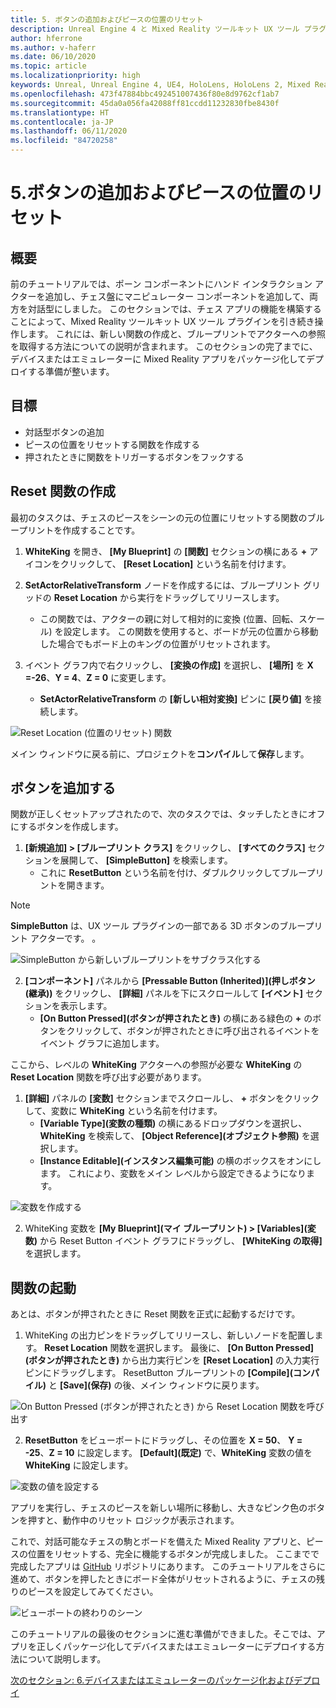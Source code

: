 ```yaml
---
title: 5. ボタンの追加およびピースの位置のリセット
description: Unreal Engine 4 と Mixed Reality ツールキット UX ツール プラグインを使用して簡単なチェス アプリを構築するためのチュートリアル シリーズのパート 6 の 5
author: hferrone
ms.author: v-haferr
ms.date: 06/10/2020
ms.topic: article
ms.localizationpriority: high
keywords: Unreal, Unreal Engine 4, UE4, HoloLens, HoloLens 2, Mixed Reality, チュートリアル, 入門, mrtk, uxt, UX ツール, ドキュメント
ms.openlocfilehash: 473f47884bbc492451007436f80e8d9762cf1ab7
ms.sourcegitcommit: 45da0a056fa42088ff81ccdd11232830fbe8430f
ms.translationtype: HT
ms.contentlocale: ja-JP
ms.lasthandoff: 06/11/2020
ms.locfileid: "84720258"
---
```

# <a name="5-adding-a-button--resetting-piece-locations"></a>5.ボタンの追加およびピースの位置のリセット


## <a name="overview"></a>概要

前のチュートリアルでは、ポーン コンポーネントにハンド インタラクション アクターを追加し、チェス盤にマニピュレーター コンポーネントを追加して、両方を対話型にしました。 このセクションでは、チェス アプリの機能を構築することによって、Mixed Reality ツールキット UX ツール プラグインを引き続き操作します。 これには、新しい関数の作成と、ブループリントでアクターへの参照を取得する方法についての説明が含まれます。 このセクションの完了までに、デバイスまたはエミュレーターに Mixed Reality アプリをパッケージ化してデプロイする準備が整います。

## <a name="objectives"></a>目標

* 対話型ボタンの追加
* ピースの位置をリセットする関数を作成する
* 押されたときに関数をトリガーするボタンをフックする

## <a name="creating-a-reset-function"></a>Reset 関数の作成
最初のタスクは、チェスのピースをシーンの元の位置にリセットする関数のブループリントを作成することです。 

1.  **WhiteKing** を開き、 **[My Blueprint]** の **[関数]** セクションの横にある **+** アイコンをクリックして、 **[Reset Location]** という名前を付けます。 

2.  **SetActorRelativeTransform** ノードを作成するには、ブループリント グリッドの **Reset Location** から実行をドラッグしてリリースします。 
    * この関数では、アクターの親に対して相対的に変換 (位置、回転、スケール) を設定します。 この関数を使用すると、ボードが元の位置から移動した場合でもボード上のキングの位置がリセットされます。 
    
3. イベント グラフ内で右クリックし、 **[変換の作成]** を選択し、 **[場所]** を **X =-26**、**Y = 4**、**Z = 0** に変更します。
    * **SetActorRelativeTransform** の **[新しい相対変換]** ピンに **[戻り値]** を接続します。 

![Reset Location (位置のリセット) 関数](images/unreal-uxt/5-function.PNG)

メイン ウィンドウに戻る前に、プロジェクトを**コンパイル**して**保存**します。 


## <a name="adding-a-button"></a>ボタンを追加する
関数が正しくセットアップされたので、次のタスクでは、タッチしたときにオフにするボタンを作成します。 

1.  **[新規追加] > [ブループリント クラス]** をクリックし、 **[すべてのクラス]** セクションを展開して、 **[SimpleButton]** を検索します。 
    * これに **ResetButton** という名前を付け、ダブルクリックしてブループリントを開きます。

> [!NOTE]
> **SimpleButton** は、UX ツール プラグインの一部である 3D ボタンのブループリント アクターです。 。 

![SimpleButton から新しいブループリントをサブクラス化する](images/unreal-uxt/5-subclass.PNG)

2. **[コンポーネント]** パネルから **[Pressable Button (Inherited)]\(押しボタン (継承)\)** をクリックし、 **[詳細]** パネルを下にスクロールして **[イベント]** セクションを表示します。 
    * **[On Button Pressed]\(ボタンが押されたとき\)** の横にある緑色の **+** のボタンをクリックして、ボタンが押されたときに呼び出されるイベントをイベント グラフに追加します。 
    
ここから、レベルの **WhiteKing** アクターへの参照が必要な  **WhiteKing** の **Reset Location** 関数を呼び出す必要があります。 

1.  **[詳細]** パネルの **[変数]** セクションまでスクロールし、 **+** ボタンをクリックして、変数に **WhiteKing** という名前を付けます。 
    * **[Variable Type]\(変数の種類\)** の横にあるドロップダウンを選択し、**WhiteKing** を検索して、 **[Object Reference]\(オブジェクト参照\)** を選択します。 
    * **[Instance Editable]\(インスタンス編集可能\)** の横のボックスをオンにします。 これにより、変数をメイン レベルから設定できるようになります。 

![変数を作成する](images/unreal-uxt/5-var.PNG)

2.  WhiteKing 変数を **[My Blueprint]\(マイ ブループリント\) > [Variables]\(変数\)** から Reset Button イベント グラフにドラッグし、 **[WhiteKing の取得]** を選択します。 

## <a name="firing-the-function"></a>関数の起動
あとは、ボタンが押されたときに Reset 関数を正式に起動するだけです。

1.  WhiteKing の出力ピンをドラッグしてリリースし、新しいノードを配置します。 **Reset Location** 関数を選択します。 最後に、 **[On Button Pressed]\(ボタンが押されたとき\)** から出力実行ピンを **[Reset Location]** の入力実行ピンにドラッグします。 ResetButton ブループリントの **[Compile]\(コンパイル\)** と **[Save]\(保存\)** の後、メイン ウィンドウに戻ります。 

![On Button Pressed (ボタンが押されたとき) から Reset Location 関数を呼び出す](images/unreal-uxt/5-callresetloc.PNG)

2.  **ResetButton** をビューポートにドラッグし、その位置を **X = 50**、 **Y = -25**、**Z = 10** に設定します。 **[Default]\(既定\)** で、**WhiteKing** 変数の値を **WhiteKing** に設定します。

![変数の値を設定する](images/unreal-uxt/5-buttonlevel.PNG)

アプリを実行し、チェスのピースを新しい場所に移動し、大きなピンク色のボタンを押すと、動作中のリセット ロジックが表示されます。

これで、対話可能なチェスの駒とボードを備えた Mixed Reality アプリと、ピースの位置をリセットする、完全に機能するボタンが完成しました。 ここまでで完成したアプリは [GitHub](https://github.com/microsoft/MixedReality-Unreal-Samples/tree/master/ChessApp) リポジトリにあります。 このチュートリアルをさらに進めて、ボタンを押したときにボード全体がリセットされるように、チェスの残りのピースを設定してみてください。

![ビューポートの終わりのシーン](images/unreal-uxt/5-endscene.PNG)

このチュートリアルの最後のセクションに進む準備ができました。そこでは、アプリを正しくパッケージ化してデバイスまたはエミュレーターにデプロイする方法について説明します。

[次のセクション: 6.デバイスまたはエミュレーターのパッケージ化およびデプロイ](unreal-uxt-ch6.md)
